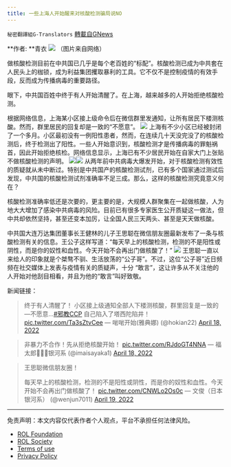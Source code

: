 ```yaml
---
title: 一些上海人开始醒来对核酸检测骗局说NO
---
```

`秘密翻譯組G-Translators` [轉載自GNews](https://gnews.org/zh-hans/2375312/)

**作者:  **青衣
![](https://assets.gnews.org/wp-content/uploads/2022/04/5-99.jpg)
（图片来自网络）

做核酸检测目前在中共国已几乎是每个老百姓的“标配”。核酸检测已成为中共套在人民头上的枷锁，成为利益集团攫取暴利的工具。它不仅不是控制疫情的有效手段，反而成为传播病毒的重要路径。

眼下，中共国百姓中终于有人开始清醒了。在上海，越来越多的人开始拒绝核酸检测。

根据网络信息，上海某小区接上级命令后在微信群里发通知，让所有居民下楼测核酸。然而，群里居民的回复却是一致的“不愿意”。
![](https://assets.gnews.org/wp-content/uploads/2022/04/Snipaste_2022-04-20_00-38-28.jpg)
上海有不少小区已经被封闭了一个多月。小区最初没有一例阳性患者，然而，在连续几十天没完没了的核酸检测后，终于检测出了阳性。一些人开始意识到，核酸检测才是传播病毒的罪魁祸首，因此开始拒绝核检。网络信息显示，上海已有不少居民开始在自家大门上张贴不做核酸检测的声明。
![](https://assets.gnews.org/wp-content/uploads/2022/04/Snipaste_2022-04-20_00-38-42.jpg)![](https://assets.gnews.org/wp-content/uploads/2022/04/Snipaste_2022-04-20_00-38-49.jpg)
从两年前中共病毒大爆发开始，对于核酸检测有效性的质疑就从未中断过。特别是中共国产的核酸检测试剂，已有多个国家通过测试后发现，中共国的核酸检测试剂准确率不足三成。那么，这样的核酸检测究竟意义何在？

核酸检测准确率低还是次要的，更主要的是，大规模人群聚集在一起做核酸，人为地大大增加了感染中共病毒的风险。目前已有很多专家医生公开质疑这一做法，但中共却依然坚持，甚至还变本加厉，让全国人民三天两头、甚至是天天做核酸。

中共国大连万达集团董事长王健林的儿子王思聪在微信朋友圈最新发布了一条与核酸检测有关的信息。王公子这样写道：“每天早上的核酸检测，检测的不是阳性或阴性，而是你的奴性和血性。今天开始不会再出门做核酸了！”
![](https://assets.gnews.org/wp-content/uploads/2022/04/7-62.jpg)
王思聪一直以来给人的印象就是个桀骜不驯、生活放荡的“公子哥”。不过，这位“公子哥”近日频频在社交媒体上发表与疫情有关的质疑声，十分 “敢言”，这让许多从不关注他的人开始对他刮目相看，并且为他的“敢言”叫好致敬。

新闻链接：



> 终于有人清醒了！
> 小区接上级通知全部人下楼测核酸，群里回复是一致的—不愿意…[#邪教CCP](https://twitter.com/hashtag/%E9%82%AA%E6%95%99CCP?src=hash&amp;ref_src=twsrc%5Etfw) 自己陷入了塔西陀陷井！ [pic.twitter.com/Ta3sZtvCee](https://t.co/Ta3sZtvCee)
> — 啱啱开始(雅典娜) (@hokian22) [April 18, 2022](https://twitter.com/hokian22/status/1515895929982767111?ref_src=twsrc%5Etfw)





> 非暴力不合作！先从拒绝核酸开始！ [pic.twitter.com/RJdoGT4NNA](https://t.co/RJdoGT4NNA)
> — 福太郎🌟🌟🌟银河系 (@imaisayaka1) [April 18, 2022](https://twitter.com/imaisayaka1/status/1516058522634448898?ref_src=twsrc%5Etfw)





> 王思聪微信朋友圈！
> 
> 每天早上的核酸检测，检测的不是阳性或阴性，而是你的奴性和血性。今天开始不会再出门做核酸了！ [pic.twitter.com/CNWLo2Os0c](https://t.co/CNWLo2Os0c)
> — 文俊（日本银河系） (@wenjun7011) [April 19, 2022](https://twitter.com/wenjun7011/status/1516258981064622081?ref_src=twsrc%5Etfw)



* * *

 

免责声明：本文内容仅代表作者个人观点，平台不承担任何法律风险。

- [ROL Foundation](https://rolfoundation.org/)
- [ROL Society](https://rolsociety.org/)
- [Terms of use](https://gnews.org/terms-of-use-3/)
- [Privacy Policy](https://gnews.org/privacy-policy/)
